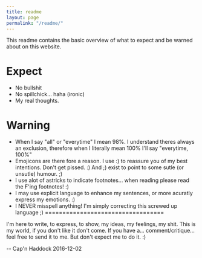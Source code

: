 ```yaml
---
title: readme
layout: page
permalink: "/readme/"
---
```


This readme contains the basic overview of what to expect and be warned about on this website.

Expect
======

+ No bullshit
+ No spillchick... haha (ironic)
+ My real thoughts. 


Warning
=======

+ When I say "all" or "everytime" I mean 98%.  I understand theres always an exclusion, therefore when I literally mean 100% I'll say "everytime, 100%"
+ Emojicons are there fore a reason.  I use :) to reassure you of my best intentions.  Don't get pissed.  :) 
And ;) exist to point to some sutle (or unsutle) humour. ;)
+ I use alot of astricks to indicate footnotes... when reading please read the F'ing footnotes! :)
+ I may use explicit language to enhance my sentences, or more acuratly express my emotions. :)
+ I NEVER misspell anything!  I'm simply correcting this screwed up language ;)
==================================


I'm here to write, to express, to show, my ideas, my feelings, my shit.  This is my world, if you don't like it don't come.  If you have a... comment/critique... feel free to send it to me. But don't expect me to do it. :)


-- Cap'n Haddock 2016-12-02
